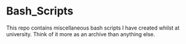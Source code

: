 # Bash_Scripts

This repo contains miscellaneous bash scripts I have created whilst at university. Think of it more as an archive than anything else.
